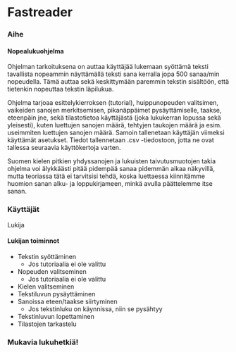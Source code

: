 # Fastreader

### Aihe

#### Nopealukuohjelma

Ohjelman tarkoituksena on auttaa käyttäjää lukemaan syöttämä teksti tavallista nopeammin näyttämällä teksti sana kerralla jopa 500 sanaa/min nopeudella. Tämä auttaa sekä keskittymään paremmin tekstin sisältöön, että tietenkin nopeuttaa tekstin läpilukua. 

Ohjelma tarjoaa esittelykierroksen (tutorial), huippunopeuden valitsimen, vaikeiden sanojen merkitsemisen, pikanäppäimet pysäyttämiselle, taakse, eteenpäin jne, sekä tilastotietoa käyttäjästä (joka lukukerran lopussa sekä yleisesti), kuten luettujen sanojen määrä, tehtyjen taukojen määrä ja esim. useimmiten luettujen sanojen määrä. Samoin tallenetaan käyttäjän viimeksi käyttämät asetukset. Tiedot tallennetaan .csv -tiedostoon, jotta ne ovat tallessa seuraavia käyttökertoja varten. 

Suomen kielen pitkien yhdyssanojen ja lukuisten taivutusmuotojen takia ohjelma voi älykkäästi pitää pidempää sanaa pidemmän aikaa näkyvillä, mutta teoriassa tätä ei tarvitsisi tehdä, koska luettaessa kiinnitämme huomion sanan alku- ja loppukirjameen, minkä avulla päättelemme itse sanan.

### Käyttäjät

Lukija

#### Lukijan toiminnot

* Tekstin syöttäminen
  * Jos tutoriaalia ei ole valittu
* Nopeuden valitseminen
  * Jos tutoriaalia ei ole valittu
* Kielen valitseminen
* Tekstiluvun pysäyttäminen
* Sanoissa eteen/taakse siirtyminen
  * Jos tekstinluku on käynnissa, niin se pysähtyy
* Tekstinluvun lopettaminen
* Tilastojen tarkastelu

### Mukavia lukuhetkiä!

